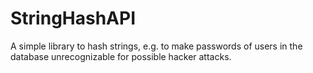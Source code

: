 # StringHashAPI
A simple library to hash strings, e.g. to make passwords of users in the database unrecognizable for possible hacker attacks.
